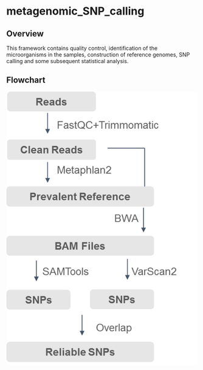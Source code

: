 # metagenomic_SNP_calling
## Overview
This framework contains quality control, identification of the microorganisms in the samples, construction of reference genomes, SNP calling and some subsequent statistical analysis.
## Flowchart
![](https://github.com/labomics/metagenomic_SNP_calling/blob/main/flowchart.png?raw=true)
